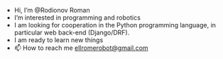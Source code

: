 -  Hi, I’m @Rodionov Roman
-  I’m interested in programming and robotics
-  I am looking for cooperation in the Python programming language, in particular web back-end (Django/DRF).
-  I am ready to learn new things
- 📫 How to reach me ellromerobot@gmail.com

<!---
EllRomero/EllRomero is a ✨ special ✨ repository because its `README.md` (this file) appears on your GitHub profile.
You can click the Preview link to take a look at your changes.
--->
